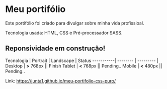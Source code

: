 # Meu portifólio
Este portifólio foi criado para divulgar sobre minha vida profissioal.

Tecnologia usada: HTML, CSS e Pré-processador SASS.

## Reponsividade em construção!
Tecnologia | Portrait | Landscape | Status
-----------| -------- | --------- |
Desktop | **>** 768px || Finish
Tablet | **<** 768px || Pending..
Mobile | **<** 480px || Pending..


Link: https://junta1.github.io/meu-portifolio-css-puro/
